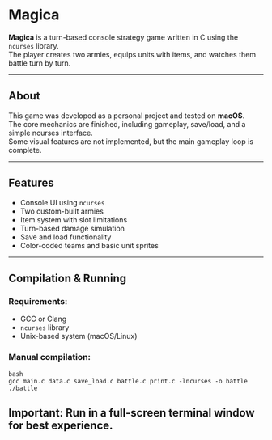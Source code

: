 # Magica

**Magica** is a turn-based console strategy game written in C using the `ncurses` library.  
The player creates two armies, equips units with items, and watches them battle turn by turn.

---

## About

This game was developed as a personal project and tested on **macOS**.  
The core mechanics are finished, including gameplay, save/load, and a simple ncurses interface.  
Some visual features are not implemented, but the main gameplay loop is complete.

---

## Features

- Console UI using `ncurses`
- Two custom-built armies
- Item system with slot limitations
- Turn-based damage simulation
- Save and load functionality
- Color-coded teams and basic unit sprites

---

## Compilation & Running

### Requirements:

- GCC or Clang
- `ncurses` library
- Unix-based system (macOS/Linux)

### Manual compilation:

```
bash
gcc main.c data.c save_load.c battle.c print.c -lncurses -o battle
./battle
```

## Important: Run in a full-screen terminal window for best experience.
